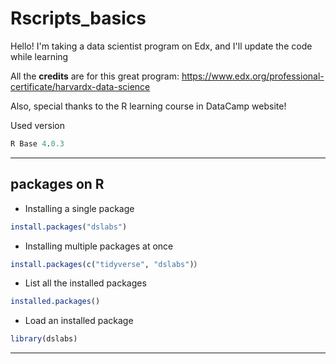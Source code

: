 # Rscripts_basics
Hello! I'm taking a data scientist program on Edx, and I'll update the code while learning

All the **credits** are for this great program: 
https://www.edx.org/professional-certificate/harvardx-data-science

Also, special thanks to the R learning course in DataCamp website! 

Used version
```R
R Base 4.0.3
```

***
## packages on R

* Installing a single package 
```R
install.packages("dslabs") 
```

* Installing multiple packages at once
```R
install.packages(c("tidyverse", "dslabs")）
```

* List all the installed packages 
```R
installed.packages()
```

* Load an installed package 
```R
library(dslabs)
```
***


